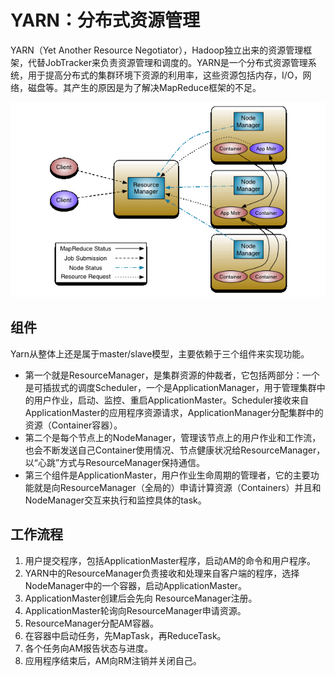 # YARN：分布式资源管理

YARN（Yet Another Resource Negotiator），Hadoop独立出来的资源管理框架，代替JobTracker来负责资源管理和调度的。YARN是一个分布式资源管理系统，用于提高分布式的集群环境下资源的利用率，这些资源包括内存，I/O，网络，磁盘等。其产生的原因是为了解决MapReduce框架的不足。

![hadoop_yarn](hadoop_yarn.png)

## 组件

Yarn从整体上还是属于master/slave模型，主要依赖于三个组件来实现功能。

- 第一个就是ResourceManager，是集群资源的仲裁者，它包括两部分：一个是可插拔式的调度Scheduler，一个是ApplicationManager，用于管理集群中的用户作业，启动、监控、重启ApplicationMaster。Scheduler接收来自ApplicationMaster的应用程序资源请求，ApplicationManager分配集群中的资源（Container容器）。
- 第二个是每个节点上的NodeManager，管理该节点上的用户作业和工作流，也会不断发送自己Container使用情况、节点健康状况给ResourceManager，以“心跳”方式与ResourceManager保持通信。
- 第三个组件是ApplicationMaster，用户作业生命周期的管理者，它的主要功能就是向ResourceManager（全局的）申请计算资源（Containers）并且和NodeManager交互来执行和监控具体的task。

## 工作流程

1. 用户提交程序，包括ApplicationMaster程序，启动AM的命令和用户程序。
2. YARN中的ResourceManager负责接收和处理来自客户端的程序，选择NodeManager中的一个容器，启动ApplicationMaster。
3. ApplicationMaster创建后会先向 ResourceManager注册。
4. ApplicationMaster轮询向ResourceManager申请资源。
5. ResourceManager分配AM容器。
6. 在容器中启动任务，先MapTask，再ReduceTask。
7. 各个任务向AM报告状态与进度。
8. 应用程序结束后，AM向RM注销并关闭自己。